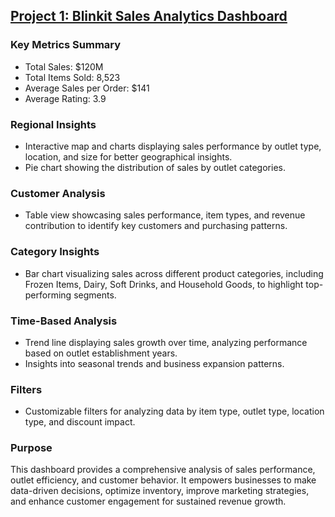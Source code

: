 ## [Project 1: Blinkit Sales Analytics Dashboard](https://app.powerbi.com/links/RwAOPzWgpu?ctid=ffa76a2b-9b62-4b16-a12c-a940b0d587e7&pbi_source=linkShare)

### Key Metrics Summary
* Total Sales: $120M
* Total Items Sold: 8,523
* Average Sales per Order: $141
* Average Rating: 3.9
### Regional Insights
* Interactive map and charts displaying sales performance by outlet type, location, and size for better geographical insights.
* Pie chart showing the distribution of sales by outlet categories.
### Customer Analysis
* Table view showcasing sales performance, item types, and revenue contribution to identify key customers and purchasing patterns.
### Category Insights
* Bar chart visualizing sales across different product categories, including Frozen Items, Dairy, Soft Drinks, and Household Goods, to highlight top-performing segments.
### Time-Based Analysis
* Trend line displaying sales growth over time, analyzing performance based on outlet establishment years.
* Insights into seasonal trends and business expansion patterns.
### Filters
* Customizable filters for analyzing data by item type, outlet type, location type, and discount impact.
### Purpose
This dashboard provides a comprehensive analysis of sales performance, outlet efficiency, and customer behavior. It empowers businesses to make data-driven decisions, optimize inventory, improve marketing strategies, and enhance customer engagement for sustained revenue growth.


